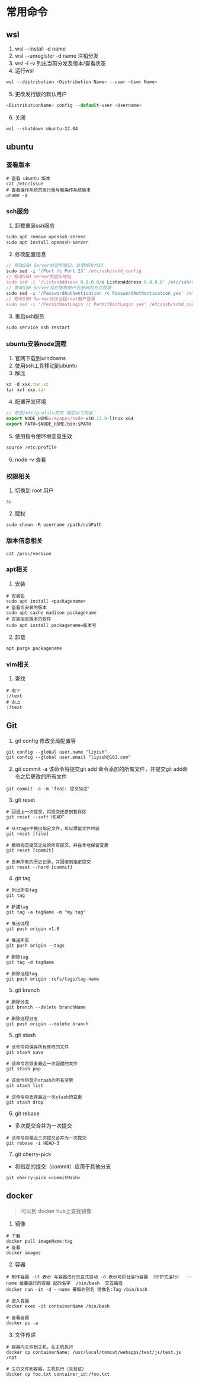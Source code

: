# 常用命令

## wsl 
1. wsl --install -d name 
2. wsl --unregister -d name 注销分发
3. wsl -l -v 列出当前分发及版本/查看状态
4. 运行wsl 
```js
wsl --distribution <Distribution Name> --user <User Name>
```
5. 更改发行版的默认用户
```js
<DistributionName> config --default-user <Username>
```
6. 关闭
```shell
wsl --shutdown ubuntu-22.04
```
## ubuntu

### 查看版本
```shell
# 查看 ubuntu 版本
cat /etc/issue
# 查看操作系统的发行版号和操作系统版本
uname -a
```

### ssh服务
1. 卸载重装ssh服务
```js
sudo apt remove openssh-server
sudo apt install openssh-server
```

2. 修改配置信息
```js
// 修改SSH Server的监听端口，这里修改为23
sudo sed -i '/Port /c Port 23' /etc/ssh/sshd_config
// 修改SSH Server的监听地址
sudo sed -i '/ListenAddress 0.0.0.0/c ListenAddress 0.0.0.0' /etc/ssh/sshd_config
// 修改SSH Server允许使用用户名密码的方式登录
sudo sed -i '/PasswordAuthentication /c PasswordAuthentication yes' /etc/ssh/sshd_config
// 修改SSH Server允许远程root用户登录
sudo sed -i '/PermitRootLogin /c PermitRootLogin yes' /etc/ssh/sshd_config
```

3. 重启ssh服务
```js 
sudo service ssh restart
```

### ubuntu安装node流程
1. 官网下载到windowns
2. 使用ssh工具移动到ubuntu 
3. 解压
```js 
xz -d xxx.tar.xz
tar xvf xxx.tar
```
4. 配置开发环境
```js 
// 修改/etc/profile文件 增加以下内容：
export NODE_HOME=/myapps/node-v10.13.0-linux-x64
export PATH=$NODE_HOME/bin:$PATH
```

5. 使用指令使环境变量生效
```js
source /etc/profile
```

6. node -v 查看

### 权限相关
1. 切换到 root 用户
```shell
su
```
2. 赋权
```shell
sudo chown -R username /path/subPath
```


### 版本信息相关
```shell
cat /proc/version
```

### apt相关
1. 安装
```shell
# 安装包
sudo apt install <packagename>
# 查看可安装的版本
sudo apt-cache madison packagename
# 安装指定版本的软件
sudo apt install packagename=版本号
```

2. 卸载
```shell
apt purge packagename
```

### vim相关
1. 查找
```shell
# 向下
:/text
# 向上
:?text
```

## Git
1. git config
修改全局配置等
```shell 
git config --global user.name "liyish"
git config --global user.email "liyish@163.com"
```

2. git commit -a 
该命令将提交git add 命令添加的所有文件，并提交git add命令之后更改的所有文件
```shell
git commit -a -m 'feat: 提交描述'
```

3. git reset 
```shell
# 回退上一次提交，将提交还原到暂存区
git reset --soft HEAD^ 

# 从stage中撤出指定文件，可以保留文件内容
git reset [file]

# 撤销指定提交之后的所有提交，并在本地保留变更
git reset [commit]

# 丢弃所有的历史记录，并回滚到指定提交
git reset --hard [commit]
```

4. git tag 
```shell
# 列出所有tag
git tag

# 新建tag
git tag -a tagName -m "my tag"

# 推送远程
git push origin v1.0

# 推送所有
git push origin --tags

# 删除tag
git tag -d tagName

# 删除远程tag
git push origin :refs/tags/tag-name
```

5. git branch 
```shell
# 删除分支
git branch --delete branchName

# 删除远程分支
git push origin --delete branch
```

5. git stash
```shell
# 该命令将保存所有修改的文件
git stash save

# 该命令将恢复最近一次促藏的文件
git stash pop

# 该命令将显示stash的所有变更
git stash list

# 该命令将丢弃最近一次stash的变更
git stash drop
```

6. git rebase 
- 多次提交合并为一次提交
```shell
# 该命令将最近三次提交合并为一次提交
git rebase -i HEAD~3
```

7. git cherry-pick
- 将指定的提交（commit）应用于其他分支
```shell
git cherry-pick <commitHash>
```

## docker
> 可以到 docker hub上查找镜像

1. 镜像
```shell 
# 下载
docker pull imageName:tag
# 查看
docker images
```

2. 容器
```shell
# 制作容器 -it 表示 与容器进行交互式启动 -d 表示可后台运行容器 （守护式运行）  --name 给要运行的容器 起的名字  /bin/bash  交互路径
docker run -it -d --name 要取的别名 镜像名:Tag /bin/bash 

# 进入容器
docker exec -it containerName /bin/bash

# 查看容器
docker ps -a
```

3. 文件传递
```shell
# 容器内文件到主机，在主机执行
docker cp containerName: /usr/local/tomcat/webapps/test/js/test.js /opt

# 主机文件到容器，主机执行（未验证）
docker cp foo.txt container_id:/foo.txt
```